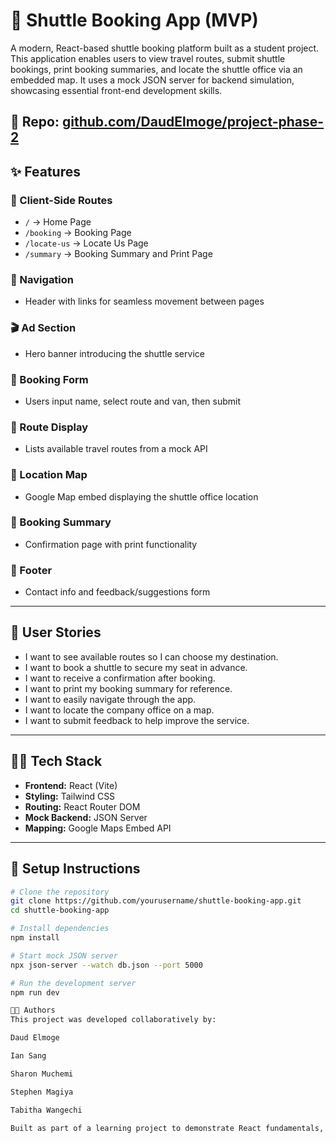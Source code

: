 # 🚐 Shuttle Booking App (MVP)

A modern, React-based shuttle booking platform built as a student project. This application enables users to view travel routes, submit shuttle bookings, print booking summaries, and locate the shuttle office via an embedded map. It uses a mock JSON server for backend simulation, showcasing essential front-end development skills.

## 🔗 **Repo:** [github.com/DaudElmoge/project-phase-2](https://github.com/DaudElmoge/project-phase-2)

## ✨ Features

### 🔀 Client-Side Routes

- `/` → Home Page
- `/booking` → Booking Page
- `/locate-us` → Locate Us Page
- `/summary` → Booking Summary and Print Page

### 🧭 Navigation

- Header with links for seamless movement between pages

### 🎬 Ad Section

- Hero banner introducing the shuttle service

### 📝 Booking Form

- Users input name, select route and van, then submit

### 🧳 Route Display

- Lists available travel routes from a mock API

### 📍 Location Map

- Google Map embed displaying the shuttle office location

### 🧾 Booking Summary

- Confirmation page with print functionality

### 📮 Footer

- Contact info and feedback/suggestions form

---

## 👥 User Stories

- I want to see available routes so I can choose my destination.
- I want to book a shuttle to secure my seat in advance.
- I want to receive a confirmation after booking.
- I want to print my booking summary for reference.
- I want to easily navigate through the app.
- I want to locate the company office on a map.
- I want to submit feedback to help improve the service.

---

## 🧑‍💻 Tech Stack

- **Frontend:** React (Vite)
- **Styling:** Tailwind CSS
- **Routing:** React Router DOM
- **Mock Backend:** JSON Server
- **Mapping:** Google Maps Embed API

---

## 🚀 Setup Instructions

```bash
# Clone the repository
git clone https://github.com/yourusername/shuttle-booking-app.git
cd shuttle-booking-app

# Install dependencies
npm install

# Start mock JSON server
npx json-server --watch db.json --port 5000

# Run the development server
npm run dev

👨‍🎓 Authors
This project was developed collaboratively by:

Daud Elmoge

Ian Sang

Sharon Muchemi

Stephen Magiya

Tabitha Wangechi

Built as part of a learning project to demonstrate React fundamentals, UI/UX design, and basic full-stack simulation using JSON Server.

```
